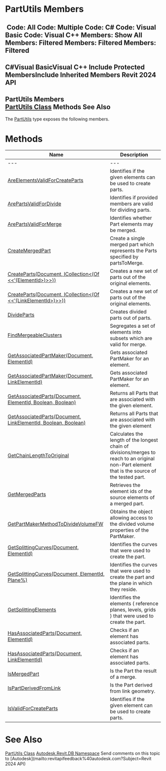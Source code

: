 # PartUtils Members

﻿
 Code: All Code: Multiple Code: C# Code: Visual Basic Code: Visual C++  Members: Show All Members: Filtered Members: Filtered Members: Filtered   
---  
C#Visual BasicVisual C++
Include Protected MembersInclude Inherited Members
Revit 2024 API  
---  
PartUtils Members  
[PartUtils Class](a7384ccf-cd2b-9080-38d3-58b1253cd8e4.md "PartUtils Class") Methods See Also  
---  
The [PartUtils](a7384ccf-cd2b-9080-38d3-58b1253cd8e4.md "PartUtils Class") type exposes the following members.
# Methods
| Name | Description |
| --- | --- |
| --- | --- | --- |
| [AreElementsValidForCreateParts](5cbd9192-b16a-d34e-9cba-75d8a34e3424.md "AreElementsValidForCreateParts Method") | Identifies if the given elements can be used to create parts. |
| [ArePartsValidForDivide](cc2eb56c-703f-6bec-14ad-67237389d479.md "ArePartsValidForDivide Method") | Identifies if provided members are valid for dividing parts. |
| [ArePartsValidForMerge](fd03fb06-da32-0e66-2b01-8f3926788162.md "ArePartsValidForMerge Method") | Identifies whether Part elements may be merged. |
| [CreateMergedPart](062db0b2-fe9b-49a5-52e7-caa5297a05d1.md "CreateMergedPart Method") | Create a single merged part which represents the Parts specified by partsToMerge. |
| [CreateParts(Document, ICollection<(Of <<'(ElementId>)>>))](64df9046-53f3-16d9-f6aa-957a3b3d73b5.md "CreateParts Method \(Document, ICollection\(ElementId\)\)") | Creates a new set of parts out of the original elements. |
| [CreateParts(Document, ICollection<(Of <<'(LinkElementId>)>>))](fcadf274-66b3-21df-aaba-00ea79c70dcb.md "CreateParts Method \(Document, ICollection\(LinkElementId\)\)") | Creates a new set of parts out of the original elements. |
| [DivideParts](45950f87-1cd6-fdfa-5167-1f42fb7b2c6b.md "DivideParts Method") | Creates divided parts out of parts. |
| [FindMergeableClusters](283fcb8d-2b4b-1d2b-bd02-157ab722f1f8.md "FindMergeableClusters Method") | Segregates a set of elements into subsets which are valid for merge. |
| [GetAssociatedPartMaker(Document, ElementId)](e0568bef-0c22-177d-a537-f1cf85285876.md "GetAssociatedPartMaker Method \(Document, ElementId\)") | Gets associated PartMaker for an element. |
| [GetAssociatedPartMaker(Document, LinkElementId)](8eb8008e-fc94-3bed-4000-270041373bdb.md "GetAssociatedPartMaker Method \(Document, LinkElementId\)") | Gets associated PartMaker for an element. |
| [GetAssociatedParts(Document, ElementId, Boolean, Boolean)](73e42274-0b32-4109-db26-7c980504264d.md "GetAssociatedParts Method \(Document, ElementId, Boolean, Boolean\)") | Returns all Parts that are associated with the given element. |
| [GetAssociatedParts(Document, LinkElementId, Boolean, Boolean)](a2eab773-d518-ad13-162c-1f5ff402aeef.md "GetAssociatedParts Method \(Document, LinkElementId, Boolean, Boolean\)") | Returns all Parts that are associated with the given element |
| [GetChainLengthToOriginal](be9f42c2-7db1-4c6b-5d93-1263bf16f02e.md "GetChainLengthToOriginal Method") | Calculates the length of the longest chain of divisions/merges to reach to an original non-Part element that is the source of the tested part. |
| [GetMergedParts](8d2c68f0-386b-75ae-c779-25c7050d4afc.md "GetMergedParts Method") | Retrieves the element ids of the source elements of a merged part. |
| [GetPartMakerMethodToDivideVolumeFW](3af27a3a-64c0-517f-f37d-601fae0e9fe1.md "GetPartMakerMethodToDivideVolumeFW Method") | Obtains the object allowing access to the divided volume properties of the PartMaker. |
| [GetSplittingCurves(Document, ElementId)](d99625f8-3fc4-aace-bfe7-b1705ea2d195.md "GetSplittingCurves Method \(Document, ElementId\)") | Identifies the curves that were used to create the part. |
| [GetSplittingCurves(Document, ElementId, Plane%)](c628a082-da8c-7698-5b76-d2eaf49d6381.md "GetSplittingCurves Method \(Document, ElementId, Plane\)") | Identifies the curves that were used to create the part and the plane in which they reside. |
| [GetSplittingElements](bdf7331d-978c-3e94-bf05-43f2e6394aaf.md "GetSplittingElements Method") | Identifies the elements ( reference planes, levels, grids ) that were used to create the part. |
| [HasAssociatedParts(Document, ElementId)](085bed8c-760b-dfad-08f6-28fe0db2a272.md "HasAssociatedParts Method \(Document, ElementId\)") | Checks if an element has associated parts. |
| [HasAssociatedParts(Document, LinkElementId)](5c9afcd0-f20c-519a-1a8c-938ceafdeb2a.md "HasAssociatedParts Method \(Document, LinkElementId\)") | Checks if an element has associated parts. |
| [IsMergedPart](ef0a6341-df93-54ce-99dd-6d61e4c5fcdc.md "IsMergedPart Method") | Is the Part the result of a merge. |
| [IsPartDerivedFromLink](0dba54fe-2b41-b827-86cf-b97d5f550c64.md "IsPartDerivedFromLink Method") | Is the Part derived from link geometry. |
| [IsValidForCreateParts](041b18f8-6cac-6ade-5f37-793f9b68cb0c.md "IsValidForCreateParts Method") | Identifies if the given element can be used to create parts. |

# See Also
[PartUtils Class](a7384ccf-cd2b-9080-38d3-58b1253cd8e4.md "PartUtils Class")
[Autodesk.Revit.DB Namespace](87546ba7-461b-c646-cbb1-2cb8f5bff8b2.md "Autodesk.Revit.DB Namespace")
Send comments on this topic to [Autodesk](mailto:revitapifeedback%40autodesk.com?Subject=Revit 2024 API)